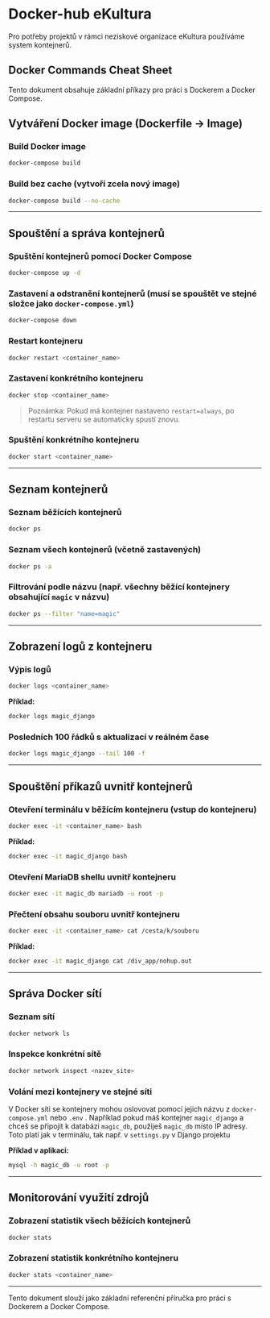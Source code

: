 # Docker-hub eKultura
Pro potřeby projektů v rámci neziskové organizace eKultura používáme system kontejnerů.

## Docker Commands Cheat Sheet

Tento dokument obsahuje základní příkazy pro práci s Dockerem a Docker Compose.

## Vytváření Docker image (Dockerfile -> Image)

### Build Docker image
```sh
docker-compose build
```

### Build bez cache (vytvoří zcela nový image)
```sh
docker-compose build --no-cache
```

---

## Spouštění a správa kontejnerů

### Spuštění kontejnerů pomocí Docker Compose
```sh
docker-compose up -d
```

### Zastavení a odstranění kontejnerů (musí se spouštět ve stejné složce jako `docker-compose.yml`)
```sh
docker-compose down
```
### Restart kontejneru
```sh
docker restart <container_name>
```
### Zastavení konkrétního kontejneru
```sh
docker stop <container_name>
```
> Poznámka: Pokud má kontejner nastaveno `restart=always`, po restartu serveru se automaticky spustí znovu.

### Spuštění konkrétního kontejneru
```sh
docker start <container_name>
```

---

## Seznam kontejnerů

### Seznam běžících kontejnerů
```sh
docker ps
```

### Seznam všech kontejnerů (včetně zastavených)
```sh
docker ps -a
```

### Filtrování podle názvu (např. všechny běžící kontejnery obsahující `magic` v názvu)
```sh
docker ps --filter "name=magic"
```

---

## Zobrazení logů z kontejneru

### Výpis logů
```sh
docker logs <container_name>
```

**Příklad:**
```sh
docker logs magic_django
```

### Posledních 100 řádků s aktualizací v reálném čase
```sh
docker logs magic_django --tail 100 -f
```

---

## Spouštění příkazů uvnitř kontejnerů

### Otevření terminálu v běžícím kontejneru (vstup do kontejneru)
```sh
docker exec -it <container_name> bash
```

**Příklad:**
```sh
docker exec -it magic_django bash
```

### Otevření MariaDB shellu uvnitř kontejneru
```sh
docker exec -it magic_db mariadb -u root -p
```

### Přečtení obsahu souboru uvnitř kontejneru
```sh
docker exec -it <container_name> cat /cesta/k/souboru
```

**Příklad:**
```sh
docker exec -it magic_django cat /div_app/nohup.out
```

---

## Správa Docker sítí

### Seznam sítí
```sh
docker network ls
```

### Inspekce konkrétní sítě
```sh
docker network inspect <nazev_site>
```

### Volání mezi kontejnery ve stejné síti
V Docker síti se kontejnery mohou oslovovat pomocí jejich názvu z `docker-compose.yml` nebo `.env` .
Například pokud máš kontejner `magic_django` a chceš se připojit k databázi `magic_db`, použiješ `magic_db` místo IP adresy.
Toto platí jak v terminálu, tak např. v `settings.py` v Django projektu

**Příklad v aplikaci:**
```sh
mysql -h magic_db -u root -p
```

---

## Monitorování využití zdrojů

### Zobrazení statistik všech běžících kontejnerů
```sh
docker stats
```

### Zobrazení statistik konkrétního kontejneru
```sh
docker stats <container_name>
```

---

Tento dokument slouží jako základní referenční příručka pro práci s Dockerem a Docker Compose.

